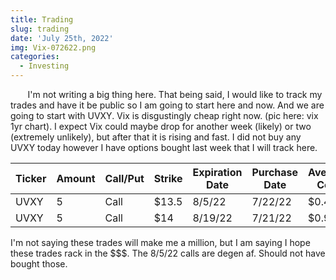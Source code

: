 ```yaml
---
title: Trading
slug: trading
date: 'July 25th, 2022'
img: Vix-072622.png
categories:
  - Investing
---
```


<p>&nbsp;&nbsp;&nbsp;&nbsp;&nbsp;&nbsp; I'm not writing a big thing here. That being said, I would like to track my trades and have it be public so I am going to start here and now. And we are going to start with UVXY. Vix is disgustingly cheap right now. (pic here: vix 1yr chart). I expect Vix could maybe drop for another week (likely) or two (extremely unlikely), but after that it is rising and fast. I did not buy any UVXY today however I have options bought last week that I will track here.</p>

<!--more-->


| Ticker | Amount | Call/Put  | Strike  | Expiration Date | Purchase Date | Average Cost  | Sell  |
| ------ | ------ | --------- | ------- | --------------- | ------------- | ------------- | ----- |
| UVXY   | 5      | Call      | $13.5   | 8/5/22          | 7/22/22       | $0.43         |       |
| UVXY   | 5      | Call      | $14     | 8/19/22         | 7/21/22       | $0.91         |       |


I'm not saying these trades will make me a million, but I am saying I hope these trades rack in the $$$. The 8/5/22 calls are degen af. Should not have bought those.